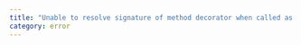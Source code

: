 ```yaml
---
title: "Unable to resolve signature of method decorator when called as an expression."
category: error
---
```

